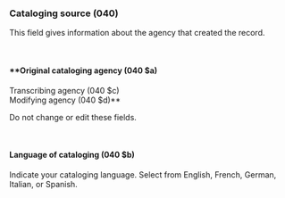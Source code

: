 ### **Cataloging source (040)**

This field gives information about the agency that created the record.

&nbsp;

#### **Original cataloging agency (040 $a)  
Transcribing agency (040 $c)  
Modifying agency (040 $d)**  

Do not change or edit these fields.

&nbsp;

#### **Language of cataloging (040 $b)**

Indicate your cataloging language. Select from English, French, German, Italian, or Spanish.